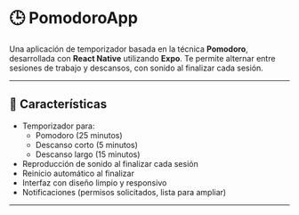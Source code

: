 # 🕒 PomodoroApp

Una aplicación de temporizador basada en la técnica **Pomodoro**, desarrollada con **React Native** utilizando **Expo**. Te permite alternar entre sesiones de trabajo y descansos, con sonido al finalizar cada sesión.

---

## 🚀 Características

- Temporizador para:
  - Pomodoro (25 minutos)
  - Descanso corto (5 minutos)
  - Descanso largo (15 minutos)
- Reproducción de sonido al finalizar cada sesión
- Reinicio automático al finalizar
- Interfaz con diseño limpio y responsivo
- Notificaciones (permisos solicitados, lista para ampliar)

---